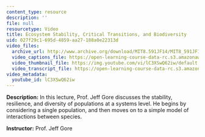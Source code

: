 ```yaml
---
content_type: resource
description: ''
file: null
resourcetype: Video
title: Ecosystem Stability, Critical Transitions, and Biodiversity
uid: 027f29c1-695d-4859-aa27-188a0e22313d
video_files:
  archive_url: http://www.archive.org/download/MIT8.591JF14/MIT8_591JF14_lec22_300k.mp4
  video_captions_file: https://open-learning-course-data-rc.s3.amazonaws.com/8-591j-systems-biology-fall-2014/6ee5b18d5db75298a1337e102dba39b3_lC3XSwQ62iw.vtt
  video_thumbnail_file: https://img.youtube.com/vi/lC3XSwQ62iw/default.jpg
  video_transcript_file: https://open-learning-course-data-rc.s3.amazonaws.com/8-591j-systems-biology-fall-2014/b468d23e85f2539a2a216e4770bc02e5_lC3XSwQ62iw.pdf
video_metadata:
  youtube_id: lC3XSwQ62iw
---
```


**Description:** In this lecture, Prof. Jeff Gore discusses the stability, resilience, and diversity of populations at a systems level. He begins by considering a single population, and then moves on to a simple model of interactions between species.

**Instructor:** Prof. Jeff Gore